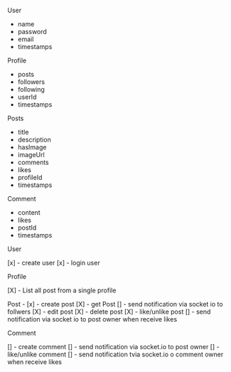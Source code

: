 User
  - name
  - password
  - email
  - timestamps

Profile
  - posts
  - followers
  - following
  - userId
  - timestamps

Posts
 - title
 - description
 - hasImage
 - imageUrl
 - comments
 - likes
 - profileId
 - timestamps

 Comment
  - content
  - likes
  - postId
  - timestamps

User

[x] - create user
[x] - login user

Profile

[X] - List all post from a single profile

Post -
[x] - create post
[X] - get Post 
[] - send notification via socket io to follwers
[X] - edit post
[X] - delete post
[X] - like/unlike post
[] - send notification via socket io to post owner when receive likes

Comment

[] - create comment
[] - send notification via socket.io to post owner
[] - like/unlike comment
[] - send notification tvia socket.io o comment owner when receive likes